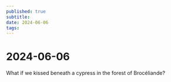 ```yaml
---
published: true
subtitle: 
date: 2024-06-06
tags: 
---
```


# 2024-06-06

What if we kissed beneath a cypress in the forest of Brocéliande?